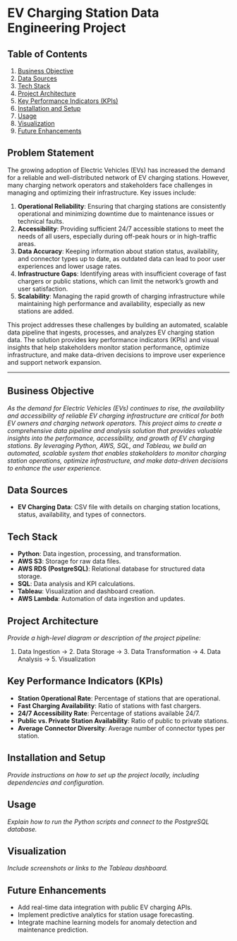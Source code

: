 # EV Charging Station Data Engineering Project

## Table of Contents
1. [Business Objective](#business-objective)
2. [Data Sources](#data-sources)
3. [Tech Stack](#tech-stack)
4. [Project Architecture](#project-architecture)
5. [Key Performance Indicators (KPIs)](#key-performance-indicators)
6. [Installation and Setup](#installation-and-setup)
7. [Usage](#usage)
8. [Visualization](#visualization)
9. [Future Enhancements](#future-enhancements)



## **Problem Statement**

The growing adoption of Electric Vehicles (EVs) has increased the demand for a reliable and well-distributed network of EV charging stations. However, many charging network operators and stakeholders face challenges in managing and optimizing their infrastructure. Key issues include:

1. **Operational Reliability**: Ensuring that charging stations are consistently operational and minimizing downtime due to maintenance issues or technical faults.
2. **Accessibility**: Providing sufficient 24/7 accessible stations to meet the needs of all users, especially during off-peak hours or in high-traffic areas.
3. **Data Accuracy**: Keeping information about station status, availability, and connector types up to date, as outdated data can lead to poor user experiences and lower usage rates.
4. **Infrastructure Gaps**: Identifying areas with insufficient coverage of fast chargers or public stations, which can limit the network’s growth and user satisfaction.
5. **Scalability**: Managing the rapid growth of charging infrastructure while maintaining high performance and availability, especially as new stations are added.

This project addresses these challenges by building an automated, scalable data pipeline that ingests, processes, and analyzes EV charging station data. The solution provides key performance indicators (KPIs) and visual insights that help stakeholders monitor station performance, optimize infrastructure, and make data-driven decisions to improve user experience and support network expansion.

---

## Business Objective
*As the demand for Electric Vehicles (EVs) continues to rise, the availability and accessibility of reliable EV charging infrastructure are critical for both EV owners and charging network operators. This project aims to create a comprehensive data pipeline and analysis solution that provides valuable insights into the performance, accessibility, and growth of EV charging stations. By leveraging Python, AWS, SQL, and Tableau, we build an automated, scalable system that enables stakeholders to monitor charging station operations, optimize infrastructure, and make data-driven decisions to enhance the user experience.*

## Data Sources
- **EV Charging Data**: CSV file with details on charging station locations, status, availability, and types of connectors.

## Tech Stack
- **Python**: Data ingestion, processing, and transformation.
- **AWS S3**: Storage for raw data files.
- **AWS RDS (PostgreSQL)**: Relational database for structured data storage.
- **SQL**: Data analysis and KPI calculations.
- **Tableau**: Visualization and dashboard creation.
- **AWS Lambda**: Automation of data ingestion and updates.

## Project Architecture
*Provide a high-level diagram or description of the project pipeline:*
1. Data Ingestion → 2. Data Storage → 3. Data Transformation → 4. Data Analysis → 5. Visualization

## Key Performance Indicators (KPIs)
- **Station Operational Rate**: Percentage of stations that are operational.
- **Fast Charging Availability**: Ratio of stations with fast chargers.
- **24/7 Accessibility Rate**: Percentage of stations available 24/7.
- **Public vs. Private Station Availability**: Ratio of public to private stations.
- **Average Connector Diversity**: Average number of connector types per station.

## Installation and Setup
*Provide instructions on how to set up the project locally, including dependencies and configuration.*

## Usage
*Explain how to run the Python scripts and connect to the PostgreSQL database.*

## Visualization
*Include screenshots or links to the Tableau dashboard.*

## Future Enhancements
- Add real-time data integration with public EV charging APIs.
- Implement predictive analytics for station usage forecasting.
- Integrate machine learning models for anomaly detection and maintenance prediction.

